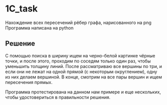 # 1C_task
Нахождение всех пересечений рёбер графа, нарисованного на png
Программа написана на python
## Решение

С помощью поиска в ширину ищем на черно-белой картинке чёрные точки, и после этого, проходим по соседям только один раз, чтобы уменьшить толщину линий. После рассматриваю все вершины по три, и если они не лежат на одной прямой (с некоторым округлением), одну из них делаем вершиной. В конце, смотрим на все пары вершин и ищем пересечения прямых.

Программа протестирована на данном нам примере и еще нескольких, чтобы удостовериться в правильности решения.
